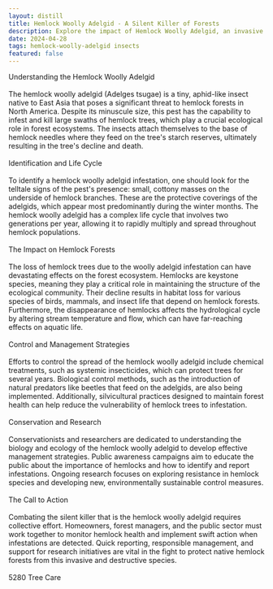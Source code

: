 ```yaml
---
layout: distill
title: Hemlock Woolly Adelgid - A Silent Killer of Forests
description: Explore the impact of Hemlock Woolly Adelgid, an invasive pest devastating North America's forest ecosystems.
date: 2024-04-28
tags: hemlock-woolly-adelgid insects
featured: false
---
```


Understanding the Hemlock Woolly Adelgid<br /><br />The hemlock woolly adelgid (Adelges tsugae) is a tiny, aphid-like insect native to East Asia that poses a significant threat to hemlock forests in North America. Despite its minuscule size, this pest has the capability to infest and kill large swaths of hemlock trees, which play a crucial ecological role in forest ecosystems. The insects attach themselves to the base of hemlock needles where they feed on the tree's starch reserves, ultimately resulting in the tree's decline and death.<br /><br />Identification and Life Cycle<br /><br />To identify a hemlock woolly adelgid infestation, one should look for the telltale signs of the pest's presence: small, cottony masses on the underside of hemlock branches. These are the protective coverings of the adelgids, which appear most predominantly during the winter months. The hemlock woolly adelgid has a complex life cycle that involves two generations per year, allowing it to rapidly multiply and spread throughout hemlock populations.<br /><br />The Impact on Hemlock Forests<br /><br />The loss of hemlock trees due to the woolly adelgid infestation can have devastating effects on the forest ecosystem. Hemlocks are keystone species, meaning they play a critical role in maintaining the structure of the ecological community. Their decline results in habitat loss for various species of birds, mammals, and insect life that depend on hemlock forests. Furthermore, the disappearance of hemlocks affects the hydrological cycle by altering stream temperature and flow, which can have far-reaching effects on aquatic life.<br /><br />Control and Management Strategies<br /><br />Efforts to control the spread of the hemlock woolly adelgid include chemical treatments, such as systemic insecticides, which can protect trees for several years. Biological control methods, such as the introduction of natural predators like beetles that feed on the adelgids, are also being implemented. Additionally, silvicultural practices designed to maintain forest health can help reduce the vulnerability of hemlock trees to infestation.<br /><br />Conservation and Research<br /><br />Conservationists and researchers are dedicated to understanding the biology and ecology of the hemlock woolly adelgid to develop effective management strategies. Public awareness campaigns aim to educate the public about the importance of hemlocks and how to identify and report infestations. Ongoing research focuses on exploring resistance in hemlock species and developing new, environmentally sustainable control measures.<br /><br />The Call to Action<br /><br />Combating the silent killer that is the hemlock woolly adelgid requires collective effort. Homeowners, forest managers, and the public sector must work together to monitor hemlock health and implement swift action when infestations are detected. Quick reporting, responsible management, and support for research initiatives are vital in the fight to protect native hemlock forests from this invasive and destructive species.<br /><br />5280 Tree Care
